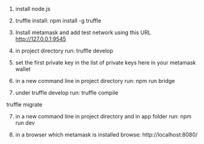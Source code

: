 1. install node.js

2. truffle install:
npm install -g truffle

3. Install metamask and add test network using this URL
http://127.0.0.1:9545
4. in project directory run:
truffle develop

5. set the first private key in the list of private keys here in your metamask wallet

6. in a new command line in project directory run:
npm run bridge

7. under truffle develop run:
 truffle compile

 truffle migrate

7. in a new command line in project directory and in app folder run:
npm run dev

8. in a browser which metamask is installed browse: 
http://localhost:8080/